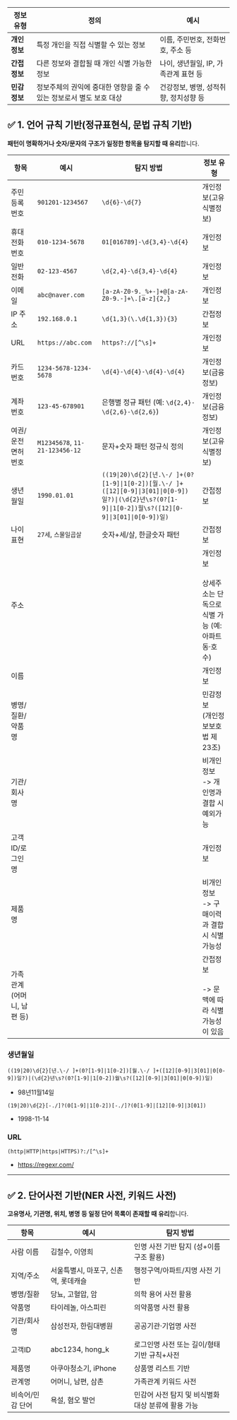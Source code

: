 | 정보 유형    | 정의                                     | 예시                      |
| -------- | -------------------------------------- | ----------------------- |
| **개인정보** | 특정 개인을 직접 식별할 수 있는 정보                  | 이름, 주민번호, 전화번호, 주소 등    |
| **간접정보** | 다른 정보와 결합될 때 개인 식별 가능한 정보              | 나이, 생년월일, IP, 가족관계 표현 등 |
| **민감정보** | 정보주체의 권익에 중대한 영향을 줄 수 있는 정보로서 별도 보호 대상 | 건강정보, 병명, 성적취향, 정치성향 등  |

## ✅ 1. 언어 규칙 기반(정규표현식, 문법 규칙 기반)

**패턴이 명확하거나 숫자/문자의 구조가 일정한 항목을 탐지할 때 유리**합니다.

| 항목              | 예시                             | 탐지 방법                                                                                                                                         | 정보 유형                                      |
| --------------- | ------------------------------ | --------------------------------------------------------------------------------------------------------------------------------------------- | ------------------------------------------ |
| 주민등록번호          | `901201-1234567`               | `\d{6}-\d{7}`                                                                                                                                 | 개인정보(고유식별정보)                               |
| 휴대전화번호          | `010-1234-5678`                | `01[016789]-\d{3,4}-\d{4}`                                                                                                                    | 개인정보                                       |
| 일반전화            | `02-123-4567`                  | `\d{2,4}-\d{3,4}-\d{4}`                                                                                                                       | 개인정보                                       |
| 이메일             | `abc@naver.com`                | `[a-zA-Z0-9._%+-]+@[a-zA-Z0-9.-]+\.[a-z]{2,}`                                                                                                 | 개인정보                                       |
| IP 주소           | `192.168.0.1`                  | `\d{1,3}(\.\d{1,3}){3}`                                                                                                                       | 간접정보                                       |
| URL             | `https://abc.com`              | `https?://[^\s]+`                                                                                                                             | 개인정보                                       |
| 카드번호            | `1234-5678-1234-5678`          | `\d{4}-\d{4}-\d{4}-\d{4}`                                                                                                                     | 개인정보(금융정보)                                 |
| 계좌번호            | `123-45-678901`                | 은행별 정규 패턴 (예: `\d{2,4}-\d{2,6}-\d{2,6}`)                                                                                                      | 개인정보(금융정보)                                 |
| 여권/운전면허번호       | `M12345678`, `11-21-123456-12` | 문자+숫자 패턴 정규식 정의                                                                                                                               | 개인정보(고유식별정보)                               |
| 생년월일            | `1990.01.01`                   | `((19\|20)\d{2}[년.\-/ ]+(0?[1-9]\|1[0-2])[월.\-/ ]+([12][0-9]\|3[01]\|0[0-9])일?)\|(\d{2}년\s?(0?[1-9]\|1[0-2])월\s?([12][0-9]\|3[01]\|0[0-9])일)` | 간접정보                                       |
| 나이 표현           | `27세`, `스물일곱살`                 | 숫자+세/살, 한글숫자 패턴                                                                                                                               | 간접정보                                       |
| 주소              |                                |                                                                                                                                               | 개인정보<br><br>상세주소는 단독으로 식별 가능 (예: 아파트 동·호수) |
| 이름              |                                |                                                                                                                                               | 개인정보                                       |
| 병명/질환/약품명       |                                |                                                                                                                                               | 민감정보<br>(개인정보보호법 제23조)                     |
| 기관/회사명          |                                |                                                                                                                                               | 비개인정보<br>-> 개인명과 결합 시 예외가능                 |
| 고객ID/로그인명       |                                |                                                                                                                                               | 개인정보                                       |
| 제품명             |                                |                                                                                                                                               | 비개인정보<br>-> 구매이력과 결합시 식별가능성                |
| 가족관계(어머니, 남편 등) |                                |                                                                                                                                               | 간접정보<br><br>-> 문맥에 따라 식별 가능성이 있음<br>       |



### 생년월일

```
((19|20)\d{2}[년.\-/ ]+(0?[1-9]|1[0-2])[월.\-/ ]+([12][0-9]|3[01]|0[0-9])일?)|(\d{2}년\s?(0?[1-9]|1[0-2])월\s?([12][0-9]|3[01]|0[0-9])일)
```
- 98년11월14일

```
(19|20)\d{2}[-./]?(0[1-9]|1[0-2])[-./]?(0[1-9]|[12][0-9]|3[01])
```
- 1998-11-14

### URL

```
(http|HTTP|https|HTTPS)?:/[^\s]+
```
- https://regexr.com/


---
## ✅ 2. 단어사전 기반(NER 사전, 키워드 사전)

**고유명사, 기관명, 위치, 병명 등 일정 단어 목록이 존재할 때 유리**합니다.

| 항목        | 예시                    | 탐지 방법                         |
| --------- | --------------------- | ----------------------------- |
| 사람 이름     | 김철수, 이영희              | 인명 사전 기반 탐지 (성+이름 구조 활용)      |
| 지역/주소     | 서울특별시, 마포구, 신촌역, 롯데캐슬 | 행정구역/아파트/지명 사전 기반             |
| 병명/질환     | 당뇨, 고혈압, 암            | 의학 용어 사전 활용                   |
| 약품명       | 타이레놀, 아스피린            | 의약품명 사전 활용                    |
| 기관/회사명    | 삼성전자, 한림대병원           | 공공기관·기업명 사전                   |
| 고객ID      | abc1234, hong_k       | 로그인명 사전 또는 길이/형태 기반 규칙+사전     |
| 제품명       | 아쿠아청소기, iPhone        | 상품명 리스트 기반                    |
| 관계명       | 어머니, 남편, 삼촌           | 가족관계 키워드 사전                   |
| 비속어/민감 단어 | 욕설, 혐오 발언             | 민감어 사전 탐지 및 비식별화 대상 분류에 활용 가능 |
